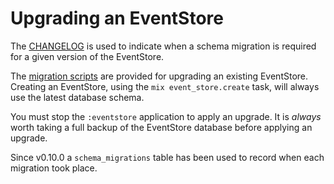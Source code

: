 # Upgrading an EventStore

The [CHANGELOG](https://github.com/slashdotdash/eventstore/blob/master/CHANGELOG.md) is used to indicate when a schema migration is required for a given version of the EventStore.

The [migration scripts](https://github.com/slashdotdash/eventstore/tree/master/scripts/upgrades) are provided for upgrading an existing EventStore. Creating an EventStore, using the `mix event_store.create` task, will always use the latest database schema.

You must stop the `:eventstore` application to apply an upgrade. It is *always* worth taking a full backup of the EventStore database before applying an upgrade.

Since v0.10.0 a `schema_migrations` table has been used to record when each migration took place.
